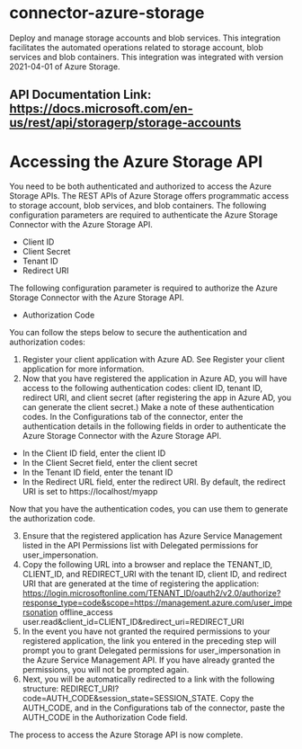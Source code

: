 # connector-azure-storage

Deploy and manage storage accounts and blob services. This integration facilitates the automated operations related to storage account, blob services and blob containers. This integration was integrated with version 2021-04-01 of Azure Storage.

## API Documentation Link: https://docs.microsoft.com/en-us/rest/api/storagerp/storage-accounts

# Accessing the Azure Storage API

You need to be both authenticated and authorized to access the Azure Storage APIs. The REST APIs of Azure Storage offers programmatic access to storage account, blob services, and blob containers. The following configuration parameters are required to authenticate the Azure Storage Connector with the Azure Storage API.

*  Client ID
*  Client Secret
*  Tenant ID
*  Redirect URI

The following configuration parameter is required to authorize the Azure Storage Connector with the Azure Storage API.

* Authorization Code

You can follow the steps below to secure the authentication and authorization codes:

1.    Register your client application with Azure AD. See Register your client application for more information.
2.    Now that you have registered the application in Azure AD, you will have access to the following authentication codes: client ID, tenant ID, redirect URI, and client secret (after registering the app in Azure AD, you can generate the client secret.)
Make a note of these authentication codes. In the Configurations tab of the connector, enter the authentication details in the following fields in order to authenticate the Azure Storage Connector with the Azure Storage API.

* In the Client ID field, enter the client ID
* In the Client Secret field, enter the client secret
* In the Tenant ID field, enter the tenant ID
* In the Redirect URL field, enter the redirect URI. By default, the redirect URI is set to https://localhost/myapp

Now that you have the authentication codes, you can use them to generate the authorization code.

3.    Ensure that the registered application has Azure Service Management listed in the API Permissions list with Delegated permissions for user_impersonation.
4.    Copy the following URL into a browser and replace the TENANT_ID, CLIENT_ID, and REDIRECT_URI with the tenant ID, client ID, and redirect URI that are generated at the time of registering the application: https://login.microsoftonline.com/TENANT_ID/oauth2/v2.0/authorize?response_type=code&scope=https://management.azure.com/user_impersonation offline_access user.read&client_id=CLIENT_ID&redirect_uri=REDIRECT_URI
5.    In the event you have not granted the required permissions to your registered application, the link you entered in the preceding step will prompt you to grant Delegated permissions for user_impersonation in the Azure Service Management API. If you have already granted the permissions, you will not be prompted again.
6.    Next, you will be automatically redirected to a link with the following structure: REDIRECT_URI?code=AUTH_CODE&session_state=SESSION_STATE. Copy the AUTH_CODE, and in the Configurations tab of the connector, paste the AUTH_CODE in the Authorization Code field.

The process to access the Azure Storage API is now complete.

